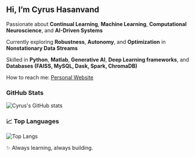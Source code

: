 ## Hi, I’m Cyrus Hasanvand 

Passionate about **Continual Learning**, **Machine Learning**, **Computational Neuroscience**, and **AI-Driven Systems**

Currently exploring **Robustness**, **Autonomy**, and **Optimization** in **Nonstationary Data Streams**

Skilled in **Python**, **Matlab**, **Generative AI**, **Deep Learning frameworks**, and **Databases (FAISS, MySQL, Dask, Spark, ChromaDB)**

How to reach me: [Personal Website](https://cyrushasanvand.github.io/)

### GitHub Stats
![Cyrus's GitHub stats](https://github-readme-stats.vercel.app/api?username=CyrusHasanvand&show_icons=true&theme=radical)

### 📈 Top Languages
![Top Langs](https://github-readme-stats.vercel.app/api/top-langs/?username=CyrusHasanvand&layout=compact)


✨ Always learning, always building.
